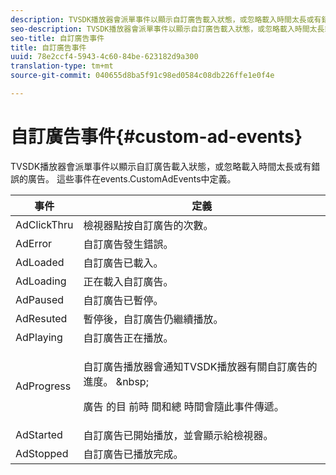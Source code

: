 ```yaml
---
description: TVSDK播放器會派單事件以顯示自訂廣告載入狀態，或忽略載入時間太長或有錯誤的廣告。 這些事件在events.CustomAdEvents中定義。
seo-description: TVSDK播放器會派單事件以顯示自訂廣告載入狀態，或忽略載入時間太長或有錯誤的廣告。 這些事件在events.CustomAdEvents中定義。
seo-title: 自訂廣告事件
title: 自訂廣告事件
uuid: 78e2ccf4-5943-4c60-84be-623182d9a300
translation-type: tm+mt
source-git-commit: 040655d8ba5f91c98ed0584c08db226ffe1e0f4e

---
```



# 自訂廣告事件{#custom-ad-events}

TVSDK播放器會派單事件以顯示自訂廣告載入狀態，或忽略載入時間太長或有錯誤的廣告。 這些事件在events.CustomAdEvents中定義。

<table id="table_718700E0F0B042F882ED131F79E01D4E"> 
 <thead> 
  <tr> 
   <th colname="col1" class="entry"> 事件 </th> 
   <th colname="col2" class="entry"> 定義 </th> 
  </tr> 
 </thead>
 <tbody> 
  <tr> 
   <td colname="col1"> <span class="codeph"> AdClickThru </span> </td> 
   <td colname="col2"> 檢視器點按自訂廣告的次數。 </td> 
  </tr> 
  <tr> 
   <td colname="col1"> <span class="codeph"> AdError </span> </td> 
   <td colname="col2"> 自訂廣告發生錯誤。 </td> 
  </tr> 
  <tr> 
   <td colname="col1"> <span class="codeph"> AdLoaded </span> </td> 
   <td colname="col2"> 自訂廣告已載入。  </td> 
  </tr> 
  <tr> 
   <td colname="col1"> <span class="codeph"> AdLoading </span> </td> 
   <td colname="col2"> 正在載入自訂廣告。 </td> 
  </tr> 
  <tr> 
   <td colname="col1"> <span class="codeph"> AdPaused </span> </td> 
   <td colname="col2"> 自訂廣告已暫停。 </td> 
  </tr> 
  <tr> 
   <td colname="col1"> <span class="codeph"> AdResuted </span> </td> 
   <td colname="col2"> 暫停後，自訂廣告仍繼續播放。 </td> 
  </tr> 
  <tr> 
   <td colname="col1"> <span class="codeph"> AdPlaying </span> </td> 
   <td colname="col2"> 自訂廣告正在播放。 </td> 
  </tr> 
  <tr> 
   <td colname="col1"> <span class="codeph"> AdProgress </span> </td> 
   <td colname="col2"> <p>自訂廣告播放器會通知TVSDK播放器有關自訂廣告的進度。 &amp;nbsp; </p> <p>廣告 <span class="codeph"> 的目 </span> 前時 <span class="codeph"> 間和總 </span> 時間會隨此事件傳遞。 </p> </td> 
  </tr> 
  <tr> 
   <td colname="col1"> AdStarted </td> 
   <td colname="col2"> 自訂廣告已開始播放，並會顯示給檢視器。  </td> 
  </tr> 
  <tr> 
   <td colname="col1"> AdStopped </td> 
   <td colname="col2"> 自訂廣告已播放完成。 </td> 
  </tr> 
 </tbody> 
</table>

<!--<a id="section_027774C2A47C453BA9DED61C6F8567C3"></a>-->

